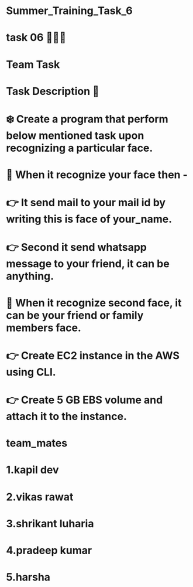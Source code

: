 # Summer_Training_Task_6
# task 06 👨🏻‍💻

# Team Task

# Task Description 📄

# ❄️ Create a program that perform below mentioned task upon recognizing a particular face. 

# 📌 When it recognize your face then - 
# 👉 It send mail to your mail id by writing this is face of your_name. 
# 👉 Second it send whatsapp message to your friend, it can be anything. 

# 📌 When it recognize second  face, it can be your friend or family members face.
# 👉 Create EC2 instance in the AWS using CLI. 
# 👉 Create 5 GB EBS volume and attach it to the instance. 

# team_mates
# 1.kapil dev
# 2.vikas rawat
# 3.shrikant luharia
# 4.pradeep kumar
# 5.harsha 

